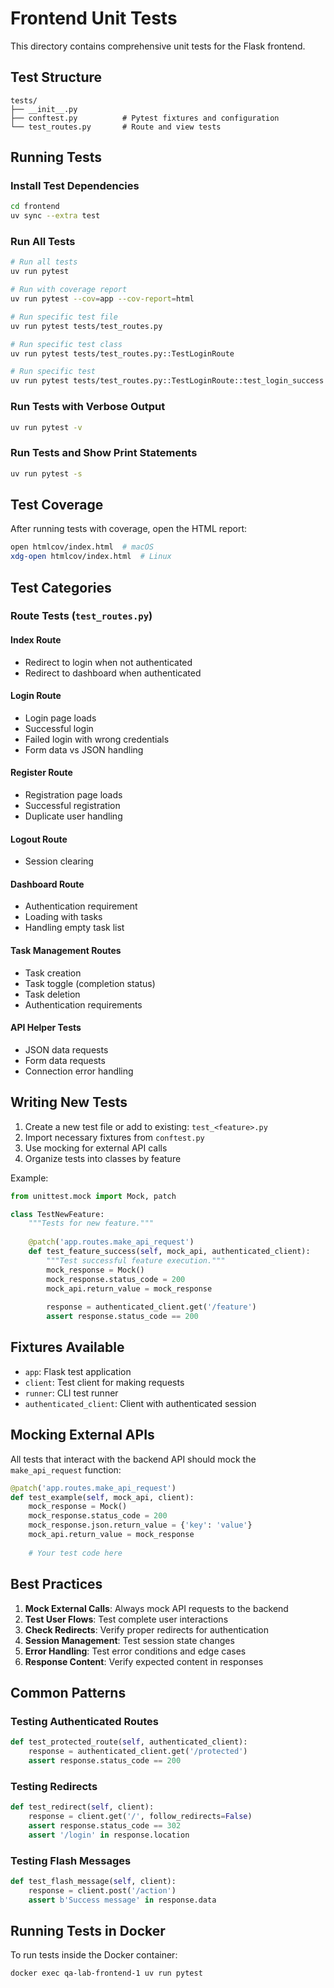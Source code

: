 # Frontend Unit Tests

This directory contains comprehensive unit tests for the Flask frontend.

## Test Structure

```
tests/
├── __init__.py
├── conftest.py          # Pytest fixtures and configuration
└── test_routes.py       # Route and view tests
```

## Running Tests

### Install Test Dependencies

```bash
cd frontend
uv sync --extra test
```

### Run All Tests

```bash
# Run all tests
uv run pytest

# Run with coverage report
uv run pytest --cov=app --cov-report=html

# Run specific test file
uv run pytest tests/test_routes.py

# Run specific test class
uv run pytest tests/test_routes.py::TestLoginRoute

# Run specific test
uv run pytest tests/test_routes.py::TestLoginRoute::test_login_success
```

### Run Tests with Verbose Output

```bash
uv run pytest -v
```

### Run Tests and Show Print Statements

```bash
uv run pytest -s
```

## Test Coverage

After running tests with coverage, open the HTML report:

```bash
open htmlcov/index.html  # macOS
xdg-open htmlcov/index.html  # Linux
```

## Test Categories

### Route Tests (`test_routes.py`)

#### Index Route
- Redirect to login when not authenticated
- Redirect to dashboard when authenticated

#### Login Route
- Login page loads
- Successful login
- Failed login with wrong credentials
- Form data vs JSON handling

#### Register Route
- Registration page loads
- Successful registration
- Duplicate user handling

#### Logout Route
- Session clearing

#### Dashboard Route
- Authentication requirement
- Loading with tasks
- Handling empty task list

#### Task Management Routes
- Task creation
- Task toggle (completion status)
- Task deletion
- Authentication requirements

#### API Helper Tests
- JSON data requests
- Form data requests
- Connection error handling

## Writing New Tests

1. Create a new test file or add to existing: `test_<feature>.py`
2. Import necessary fixtures from `conftest.py`
3. Use mocking for external API calls
4. Organize tests into classes by feature

Example:

```python
from unittest.mock import Mock, patch

class TestNewFeature:
    """Tests for new feature."""
    
    @patch('app.routes.make_api_request')
    def test_feature_success(self, mock_api, authenticated_client):
        """Test successful feature execution."""
        mock_response = Mock()
        mock_response.status_code = 200
        mock_api.return_value = mock_response
        
        response = authenticated_client.get('/feature')
        assert response.status_code == 200
```

## Fixtures Available

- `app`: Flask test application
- `client`: Test client for making requests
- `runner`: CLI test runner
- `authenticated_client`: Client with authenticated session

## Mocking External APIs

All tests that interact with the backend API should mock the `make_api_request` function:

```python
@patch('app.routes.make_api_request')
def test_example(self, mock_api, client):
    mock_response = Mock()
    mock_response.status_code = 200
    mock_response.json.return_value = {'key': 'value'}
    mock_api.return_value = mock_response
    
    # Your test code here
```

## Best Practices

1. **Mock External Calls**: Always mock API requests to the backend
2. **Test User Flows**: Test complete user interactions
3. **Check Redirects**: Verify proper redirects for authentication
4. **Session Management**: Test session state changes
5. **Error Handling**: Test error conditions and edge cases
6. **Response Content**: Verify expected content in responses

## Common Patterns

### Testing Authenticated Routes

```python
def test_protected_route(self, authenticated_client):
    response = authenticated_client.get('/protected')
    assert response.status_code == 200
```

### Testing Redirects

```python
def test_redirect(self, client):
    response = client.get('/', follow_redirects=False)
    assert response.status_code == 302
    assert '/login' in response.location
```

### Testing Flash Messages

```python
def test_flash_message(self, client):
    response = client.post('/action')
    assert b'Success message' in response.data
```

## Running Tests in Docker

To run tests inside the Docker container:

```bash
docker exec qa-lab-frontend-1 uv run pytest
```
